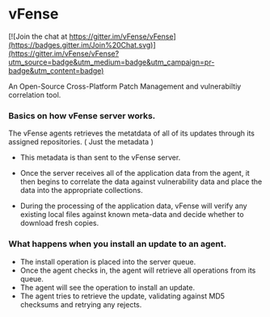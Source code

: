 vFense
======

[![Join the chat at https://gitter.im/vFense/vFense](https://badges.gitter.im/Join%20Chat.svg)](https://gitter.im/vFense/vFense?utm_source=badge&utm_medium=badge&utm_campaign=pr-badge&utm_content=badge)

An Open-Source Cross-Platform Patch Management and vulnerabiltiy correlation tool.

### Basics on how vFense server works.

The vFense agents retrieves the metatdata of all of its updates through its assigned repositories. ( Just the metadata )
 * This metadata is than sent to the vFense server.

 * Once the server receives all of the application data from the agent, it then begins to correlate the data against vulnerability data and place the data into the appropriate collections.

 * During the processing of the application data, vFense will verify any existing local files against known meta-data and decide whether to download fresh copies.

### What happens when you install an update to an agent.
 * The install operation is placed into the server queue.
 * Once the agent checks in, the agent will retrieve all operations from its queue.
 * The agent will see the operation to install an update.
 * The agent tries to retrieve the update, validating against MD5 checksums and retrying any rejects.
